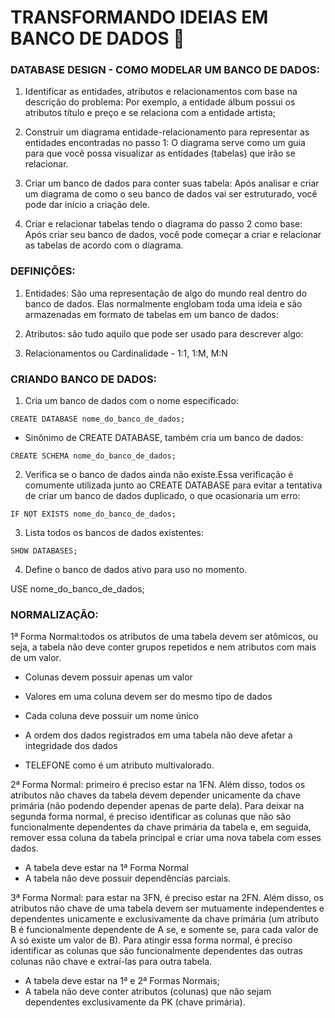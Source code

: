 # TRANSFORMANDO IDEIAS EM BANCO DE DADOS 🥇

### DATABASE DESIGN - COMO MODELAR UM BANCO DE DADOS:

1. Identificar as entidades, atributos e relacionamentos com base na descrição do problema: Por exemplo, a entidade álbum possui os atributos título e preço e se relaciona com a entidade artista;

2. Construir um diagrama entidade-relacionamento para representar as entidades encontradas no passo 1: O diagrama serve como um guia para que você possa visualizar as entidades (tabelas) que irão se relacionar.

3. Criar um banco de dados para conter suas tabela: Após analisar e criar um diagrama de como o seu banco de dados vai ser estruturado, você pode dar início a criação dele.

4. Criar e relacionar tabelas tendo o diagrama do passo 2 como base: Após criar seu banco de dados, você pode começar a criar e relacionar as tabelas de acordo com o diagrama.

### DEFINIÇÕES:

1. Entidades: São uma representação de algo do mundo real dentro do banco de dados. Elas normalmente englobam toda uma ideia e são armazenadas em formato de tabelas em um banco de dados:

2. Atributos: são tudo aquilo que pode ser usado para descrever algo:

3. Relacionamentos ou Cardinalidade - 1:1, 1:M, M:N

### CRIANDO BANCO DE DADOS:

1. Cria um banco de dados com o nome especificado:
```
CREATE DATABASE nome_do_banco_de_dados;
```
- Sinônimo de CREATE DATABASE, também cria um banco de dados:
```
CREATE SCHEMA nome_do_banco_de_dados;
```

2. Verifica se o banco de dados ainda não existe.Essa verificação é comumente utilizada junto ao CREATE DATABASE para evitar a tentativa de criar um banco de dados duplicado, o que ocasionaria um erro:
```
IF NOT EXISTS nome_do_banco_de_dados;
```

3. Lista todos os bancos de dados existentes:
```
SHOW DATABASES;
```
4. Define o banco de dados ativo para uso no momento.

USE nome_do_banco_de_dados;

### NORMALIZAÇÃO:

1ª Forma Normal:todos os atributos de uma tabela devem ser atômicos, ou seja, a tabela não deve conter grupos repetidos e nem atributos com mais de um valor.

- Colunas devem possuir apenas um valor
- Valores em uma coluna devem ser do mesmo tipo de dados
- Cada coluna deve possuir um nome único
- A ordem dos dados registrados em uma tabela não deve afetar a integridade dos dados

- TELEFONE como é um atributo multivalorado.

2ª Forma Normal: primeiro é preciso estar na 1FN. Além disso, todos os atributos não chaves da tabela devem depender unicamente da chave primária (não podendo depender apenas de parte dela). Para deixar na segunda forma normal, é preciso identificar as colunas que não são funcionalmente dependentes da chave primária da tabela e, em seguida, remover essa coluna da tabela principal e criar uma nova tabela com esses dados. 
 
- A tabela deve estar na 1ª Forma Normal
- A tabela não deve possuir dependências parciais.
 
3ª Forma Normal: para estar na 3FN, é preciso estar na 2FN. Além disso, os atributos não chave de uma tabela devem ser mutuamente independentes e dependentes unicamente e exclusivamente da chave primária (um atributo B é funcionalmente dependente de A se, e somente se, para cada valor de A só existe um valor de B). Para atingir essa forma normal, é preciso identificar as colunas que são funcionalmente dependentes das outras colunas não chave e extraí-las para outra tabela. 

- A tabela deve estar na 1ª e 2ª Formas Normais;
- A tabela não deve conter atributos (colunas) que não sejam dependentes exclusivamente da PK (chave primária).

